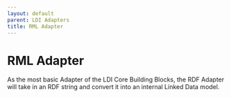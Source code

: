 ```yaml
---
layout: default
parent: LDI Adapters
title: RML Adapter
---
```


# RML Adapter

As the most basic Adapter of the LDI Core Building Blocks, the RDF Adapter will take in an RDF string and convert it
into an internal Linked Data model.